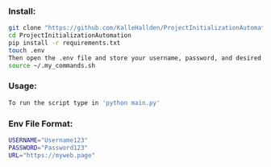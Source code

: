 ### Install:

```bash
git clone "https://github.com/KalleHallden/ProjectInitializationAutomation.git"
cd ProjectInitializationAutomation
pip install -r requirements.txt
touch .env
Then open the .env file and store your username, password, and desired url. Use the provided format at the bottom of this README.
source ~/.my_commands.sh
```

### Usage:

```bash
To run the script type in 'python main.py'
```

### Env File Format:

```bash
USERNAME="Username123"
PASSWORD="Password123"
URL="https://myweb.page"
```

